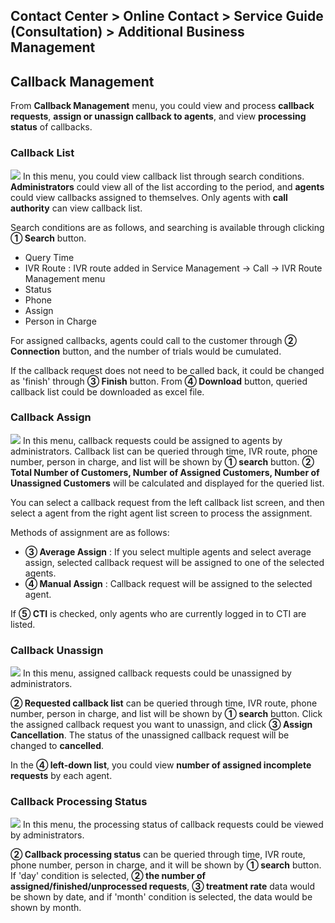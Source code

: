 ## Contact Center > Online Contact > Service Guide (Consultation) > Additional Business Management

## Callback Management
From **Callback Management** menu, you could view and process **callback requests**, **assign or unassign callback to agents**, and view **processing status** of callbacks.

### Callback List
![](http://static.toastoven.net/prod_contact_center/2.2.8-(1)_en.png)
In this menu, you could view callback list through search conditions. **Administrators** could view all of the list according to the period, and **agents** could view callbacks assigned to themselves. Only agents with **call authority** can view callback list.

Search conditions are as follows, and searching is available through clicking  **① Search** button.

- Query Time
- IVR Route : IVR route added in Service Management → Call → IVR Route Management menu
- Status
- Phone
- Assign
- Person in Charge

For assigned callbacks, agents could call to the customer through **② Connection** button, and the number of trials would be cumulated.

If the callback request does not need to be called back, it could be changed as 'finish' through **③ Finish** button. 
From **④ Download** button, queried callback list could be downloaded as excel file.

### Callback Assign
![](http://static.toastoven.net/prod_contact_center/2.2.8-(2)_en.png) 
In this menu, callback requests could be assigned to agents by administrators.
Callback list can be queried through time, IVR route, phone number, person in charge, and list will be shown by 
**① search** button. **② Total Number of Customers, Number of Assigned Customers, Number of Unassigned Customers** will be calculated and displayed for the queried list.

You can select a callback request from the left callback list screen, and then select a agent from the right agent list screen to process the assignment.

Methods of assignment are as follows:

- **③ Average Assign** : If you select multiple agents and select average assign, selected callback request will be assigned to one of the selected agents.
- **④ Manual Assign** : Callback request will be assigned to the selected agent.

If **⑤ CTI** is checked, only agents who are currently logged in to CTI are listed.

### Callback Unassign
![](http://static.toastoven.net/prod_contact_center/2.2.8-(3)_en.png)
In this menu, assigned callback requests could be unassigned by administrators.

**② Requested callback list** can be queried through time, IVR route, phone number, person in charge, and list will be shown by **① search** button. Click the assigned callback request you want to unassign, and click **③ Assign Cancellation**. The status of the unassigned callback request will be changed to **cancelled**.  

In the **④ left-down list**, you could view **number of assigned incomplete requests** by each agent.  

### Callback Processing Status
![](http://static.toastoven.net/prod_contact_center/2.2.8-(4)_en.png)
In this menu, the processing status of callback requests could be viewed by administrators.

**② Callback processing status** can be queried through time, IVR route, phone number, person in charge, and it will be shown by **① search** button. If 'day' condition is selected, **② the number of assigned/finished/unprocessed requests**, **③ treatment rate** data would be shown by date, and if 'month' condition is selected, the data would be shown by month.
